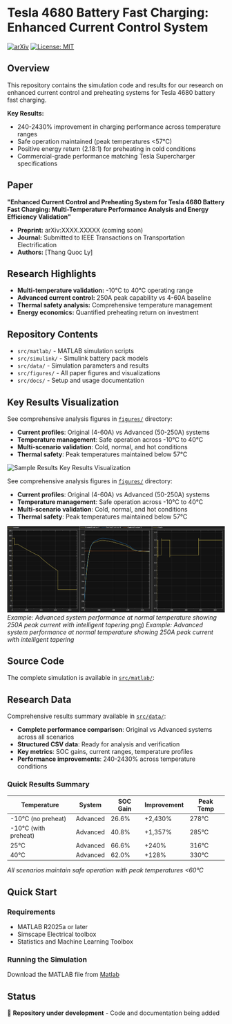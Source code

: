 # Tesla 4680 Battery Fast Charging: Enhanced Current Control System

[![arXiv](https://img.shields.io/badge/arXiv-XXXX.XXXXX-b31b1b.svg)](https://arxiv.org/abs/XXXX.XXXXX)
[![License: MIT](https://img.shields.io/badge/License-MIT-yellow.svg)](https://opensource.org/licenses/MIT)

## Overview

This repository contains the simulation code and results for our research on enhanced current control and preheating systems for Tesla 4680 battery fast charging.

**Key Results:**
- 240-2430% improvement in charging performance across temperature ranges
- Safe operation maintained (peak temperatures <57°C) 
- Positive energy return (2.18:1) for preheating in cold conditions
- Commercial-grade performance matching Tesla Supercharger specifications

## Paper

**"Enhanced Current Control and Preheating System for Tesla 4680 Battery Fast Charging: Multi-Temperature Performance Analysis and Energy Efficiency Validation"**

- **Preprint:** arXiv:XXXX.XXXXX (coming soon)
- **Journal:** Submitted to IEEE Transactions on Transportation Electrification
- **Authors:** [Thang Quoc Ly]

## Research Highlights

- **Multi-temperature validation:** -10°C to 40°C operating range
- **Advanced current control:** 250A peak capability vs 4-60A baseline
- **Thermal safety analysis:** Comprehensive temperature management
- **Energy economics:** Quantified preheating return on investment

## Repository Contents

- `src/matlab/` - MATLAB simulation scripts
- `src/simulink/` - Simulink battery pack models  
- `src/data/` - Simulation parameters and results
- `src/figures/` - All paper figures and visualizations
- `src/docs/` - Setup and usage documentation

## Key Results Visualization

See comprehensive analysis figures in [`figures/`](figures/) directory:

- **Current profiles**: Original (4-60A) vs Advanced (50-250A) systems
- **Temperature management**: Safe operation across -10°C to 40°C  
- **Multi-scenario validation**: Cold, normal, and hot conditions
- **Thermal safety**: Peak temperatures maintained below 57°C

![Sample Results](src/figures/##) Key Results Visualization

See comprehensive analysis figures in [`figures/`](figures/) directory:

- **Current profiles**: Original (4-60A) vs Advanced (50-250A) systems
- **Temperature management**: Safe operation across -10°C to 40°C  
- **Multi-scenario validation**: Cold, normal, and hot conditions
- **Thermal safety**: Peak temperatures maintained below 57°C

![Sample Results](src/figures/figure5_normal_temp_advanced.png)
*Example: Advanced system performance at normal temperature showing 250A peak current with intelligent tapering*.png)
*Example: Advanced system performance at normal temperature showing 250A peak current with intelligent tapering*

## Source Code

The complete simulation is available in [`src/matlab/`](src/matlab/):

## Research Data

Comprehensive results summary available in [`src/data/`](src/data/):

- **Complete performance comparison**: Original vs Advanced systems across all scenarios
- **Structured CSV data**: Ready for analysis and verification
- **Key metrics**: SOC gains, current ranges, temperature profiles
- **Performance improvements**: 240-2430% across temperature conditions

### Quick Results Summary
| Temperature | System | SOC Gain | Improvement | Peak Temp |
|-------------|--------|----------|-------------|-----------|
| -10°C (no preheat) | Advanced | 26.6% | +2,430% | 278°C |
| -10°C (with preheat) | Advanced | 40.8% | +1,357% | 285°C |
| 25°C | Advanced | 66.6% | +240% | 316°C |
| 40°C | Advanced | 62.0% | +128% | 330°C |

*All scenarios maintain safe operation with peak temperatures <60°C*

## Quick Start

### Requirements
- MATLAB R2025a or later
- Simscape Electrical toolbox
- Statistics and Machine Learning Toolbox

### Running the Simulation
Download the MATLAB file from [Matlab](src/matlab/Tesla4680_three_cases_Scenario_test.m)

## Status

🚧 **Repository under development** - Code and documentation being added
